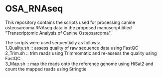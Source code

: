 # OSA_RNAseq
This repository contains the scripts used for processing canine osteosarcoma RNAseq data in the proposed manuscript titled "Transcriptomic Analysis of Canine Osteosarcoma".

The scripts were used sequentially as follows:  
1_Quality.sh :: assess quality of raw sequence data using FastQC  
2_Trim.sh :: trim reads using Trimmomatic and re-assess the quality using FastQC  
3_Map.sh :: map the reads onto the reference genome using HiSat2 and count the mapped reads using Stringtie   
